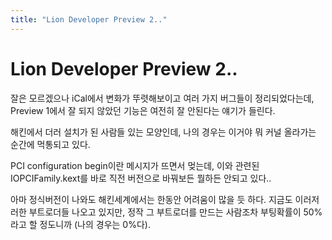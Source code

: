 ```yaml
---
title: "Lion Developer Preview 2.."
---
```

# Lion Developer Preview 2..

잘은 모르겠으나 iCal에서 변화가 뚜렷해보이고 여러 가지 버그들이 정리되었다는데, Preview 1에서 잘 되지 않았던 기능은 여전히 잘 안된다는 얘기가 들린다.

해킨에서 더러 설치가 된 사람들 있는 모양인데, 나의 경우는 이거야 뭐 커널 올라가는 순간에 먹통되고 있다.

PCI configuration begin이란 메시지가 뜨면서 멎는데, 이와 관련된 IOPCIFamily.kext를 바로 직전 버전으로 바꿔보든 뭘하든 안되고 있다..

아마 정식버전이 나와도 해킨세계에서는 한동안 어려움이 많을 듯 하다. 지금도 이러저러한 부트로더들 나오고 있지만, 정작 그 부트로더를 만드는 사람조차 부팅확률이 50%라고 할 정도니까 (나의 경우는 0%다).


 

